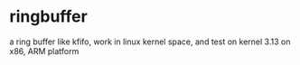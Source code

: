 ringbuffer
==========

a ring buffer like kfifo, work in linux kernel space, and test on kernel 3.13 on x86, ARM platform
